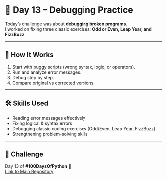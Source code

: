 # 🐞 Day 13 – Debugging Practice  

Today’s challenge was about **debugging broken programs**.  
I worked on fixing three classic exercises: **Odd or Even, Leap Year, and FizzBuzz**.  

---

## 🚀 How It Works  
1. Start with buggy scripts (wrong syntax, logic, or operators).  
2. Run and analyze error messages.  
3. Debug step by step.  
4. Compare original vs corrected versions.  

---

## 🛠 Skills Used  
- Reading error messages effectively  
- Fixing logical & syntax errors  
- Debugging classic coding exercises (Odd/Even, Leap Year, FizzBuzz)  
- Strengthening problem-solving skills  

---

## 📅 Challenge  
Day 13 of **#100DaysOfPython** 🐍  
[Link to Main Repository](https://github.com/chiragdhawan07/100-days-of-python)
